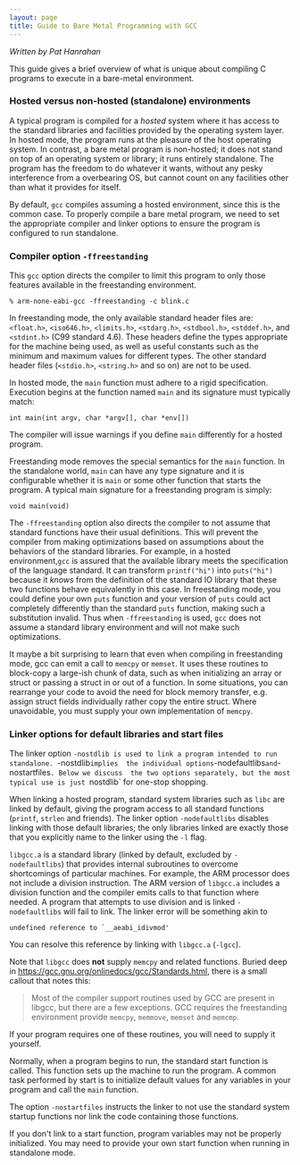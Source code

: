 ```yaml
---
layout: page
title: Guide to Bare Metal Programming with GCC
---
```


*Written by Pat Hanrahan*

This guide gives a brief overview of what is unique about compiling C programs to execute in a bare-metal environment.

### Hosted versus non-hosted (standalone) environments
A typical program is compiled for a _hosted_ system where it has access to
the standard libraries and facilities provided by the operating system layer. 
In hosted mode, the program runs at the pleasure of the host operating system.
In contrast, a bare metal program is non-hosted; it does not stand on top of an 
operating system or library; it runs entirely standalone. The program has the freedom 
to do whatever it wants, without any pesky interference from a overbearing OS, but 
cannot count on any facilities other than what it provides for itself.

By default, `gcc` compiles assuming a hosted environment, since this is the common case. 
To properly compile a bare metal program, we need to set the appropriate compiler and 
linker options to ensure the program is configured to run standalone.

### Compiler option `-ffreestanding`
This `gcc` option directs the compiler to limit this program to only those features available in the freestanding environment. 

	% arm-none-eabi-gcc -ffreestanding -c blink.c

In freestanding mode, the only available standard header files are:
`<float.h>`, `<iso646.h>`, `<limits.h>`, `<stdarg.h>`, 
`<stdbool.h>`, `<stddef.h>`, and `<stdint.h>` (C99 standard 4.6).
These headers define the types appropriate for the machine being used, as well 
as useful constants such as the minimum and maximum values for different types. 
The other standard header files (`<stdio.h>`, `<string.h>` and so on) are not to be used.

In hosted mode, the `main` function must adhere to a rigid specification.
 Execution begins at the function named `main` and its signature must typically match:

    int main(int argv, char *argv[], char *env[])

The compiler will issue warnings if you define `main` differently for a hosted program.

Freestanding mode removes the special semantics for the `main` function. In the standalone 
world, `main` can have any type signature and it is configurable whether it is `main` or 
some other function that starts the program. A typical main signature for 
a freestanding program is simply:

    void main(void)

The `-ffreestanding` option also directs the compiler to not assume that standard functions 
have their usual definitions. This will prevent the compiler from making optimizations 
based on assumptions about the behaviors of the standard libraries. For example, 
in a hosted environment,`gcc` is assured that the available library meets the 
specification of the language standard. It can transform `printf("hi")` into `puts("hi")` 
because it *knows* from the definition of the standard IO library that these two 
functions behave equivalently in this case. In freestanding mode, you could define your own `puts` 
function and your version of `puts` could act completely differently than the standard
 `puts` function, making such a substitution invalid. Thus when `-ffreestanding` is used, 
 `gcc` does not assume a standard library environment and will not make such optimizations. 

It maybe a bit surprising to learn that even when compiling in freestanding mode,
gcc can emit a call to `memcpy` or `memset`. It uses these routines to
block-copy a large-ish chunk of data, such as when initializing an array 
or struct or passing a struct in or out of a function. In some situations, you can rearrange your code to avoid the need for block memory transfer, e.g. assign struct fields individually rather copy the entire struct. Where unavoidable, you must supply your own implementation of `memcpy`.

### Linker options for default libraries and start files
The linker option `-nostdlib is used to link a program intended to run standalone. `-nostdlib` implies 
the individual options `-nodefaultlibs` and `-nostartfiles`. Below we discuss 
the two options separately, but the most typical use is just `nostdlib` for one-stop shopping.

When linking a hosted program, standard system libraries such as `libc` are 
linked by default, giving the program access to all standard 
functions (`printf`, `strlen` and friends).  The linker option `-nodefaultlibs`
disables linking with those default libraries; the only libraries linked are
exactly those that you explicitly name to the linker using the `-l` flag.

`libgcc.a` is a standard library (linked by default, excluded by `-nodefaultlibs`) 
that provides internal subroutines to overcome shortcomings of particular machines. 
 For example, the ARM processor does not include a division instruction.  The ARM 
 version of `libgcc.a` includes a division function and the compiler emits 
calls to that function where needed. A program that attempts to use division and is linked `-nodefaultlibs` will fail to link. The linker error will be something
akin to

	undefined reference to `__aeabi_idivmod'

You can resolve this reference by linking with `libgcc.a` (`-lgcc`).

Note that `libgcc` does __not__ supply `memcpy` and related functions. 
Buried deep in https://gcc.gnu.org/onlinedocs/gcc/Standards.html, there is a small
callout that notes this:

> Most of the compiler support routines used by GCC are present in libgcc, 
but there are a few exceptions. GCC requires the freestanding environment
 provide `memcpy`, `memmove`, `memset` and `memcmp`.

If your program requires one of these routines, you will need to supply it yourself.

Normally, when a program begins to run, the standard start function is called.
 This function sets up the machine to run the program.
A common task performed by start is to initialize default values for 
any variables in your program and call the `main` function.

The option `-nostartfiles`
instructs the linker to not use the standard system startup functions nor 
link the code containing those functions.

If you don't link to a start function, program variables may not be properly initialized. 
You may need to provide your own start function when running in standalone mode.




